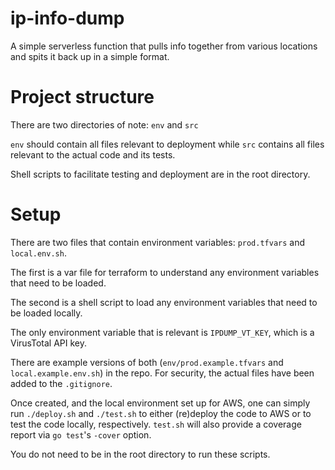 # ip-info-dump

A simple serverless function that pulls info together from various locations and spits it back up in a simple format.

# Project structure

There are two directories of note: `env` and `src`

`env` should contain all files relevant to deployment while `src` contains all files relevant to the actual code and its tests.

Shell scripts to facilitate testing and deployment are in the root directory.

# Setup

There are two files that contain environment variables: `prod.tfvars` and `local.env.sh`.

The first is a var file for terraform to understand any environment variables that need to be loaded.

The second is a shell script to load any environment variables that need to be loaded locally.

The only environment variable that is relevant is `IPDUMP_VT_KEY`, which is a VirusTotal API key.

There are example versions of both (`env/prod.example.tfvars` and `local.example.env.sh`) in the repo. For security, the actual
files have been added to the `.gitignore`.

Once created, and the local environment set up for AWS, one can simply run `./deploy.sh` and `./test.sh` to either (re)deploy the
code to AWS or to test the code locally, respectively. `test.sh` will also provide a coverage report via `go test`'s `-cover`
option.

You do not need to be in the root directory to run these scripts.
